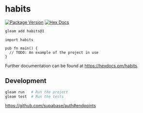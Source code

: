 # habits

[![Package Version](https://img.shields.io/hexpm/v/habits)](https://hex.pm/packages/habits)
[![Hex Docs](https://img.shields.io/badge/hex-docs-ffaff3)](https://hexdocs.pm/habits/)

```sh
gleam add habits@1
```
```gleam
import habits

pub fn main() {
  // TODO: An example of the project in use
}
```

Further documentation can be found at <https://hexdocs.pm/habits>.

## Development

```sh
gleam run   # Run the project
gleam test  # Run the tests
```

https://github.com/supabase/auth#endpoints
